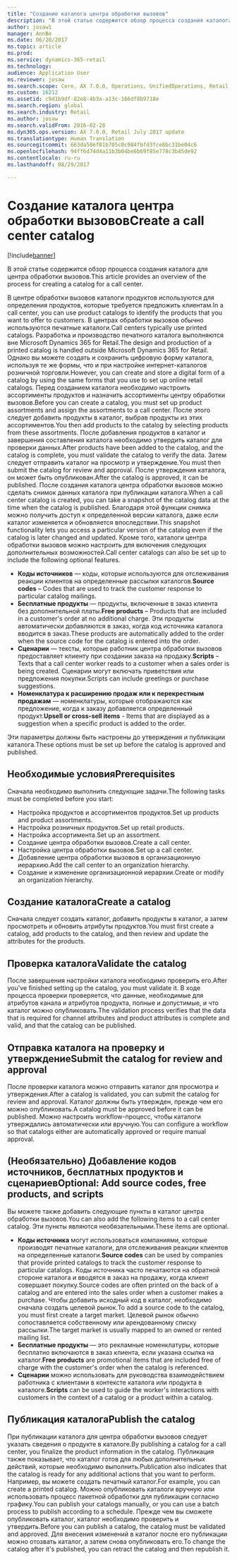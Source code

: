 ```yaml
---
title: "Создание каталога центра обработки вызовов"
description: "В этой статье содержится обзор процесса создания каталога для центра обработки вызовов."
author: josaw1
manager: AnnBe
ms.date: 06/20/2017
ms.topic: article
ms.prod: 
ms.service: dynamics-365-retail
ms.technology: 
audience: Application User
ms.reviewer: josaw
ms.search.scope: Core, AX 7.0.0, Operations, UnifiedOperations, Retail
ms.custom: 16212
ms.assetid: c9d1b9df-82e8-4b3a-a13c-166df8b9718e
ms.search.region: global
ms.search.industry: Retail
ms.author: josaw
ms.search.validFrom: 2016-02-28
ms.dyn365.ops.version: AX 7.0.0, Retail July 2017 update
ms.translationtype: Human Translation
ms.sourcegitcommit: 663da58ef01b705c0c984fbfd3fce8bc31be04c6
ms.openlocfilehash: 94ff6d74d4a11b3b04be6b69f85e778c3b45de92
ms.contentlocale: ru-ru
ms.lasthandoff: 08/29/2017

---
```


# <a name="create-a-call-center-catalog"></a><span data-ttu-id="9b314-103">Создание каталога центра обработки вызовов</span><span class="sxs-lookup"><span data-stu-id="9b314-103">Create a call center catalog</span></span>

[!include[banner](includes/banner.md)]


<span data-ttu-id="9b314-104">В этой статье содержится обзор процесса создания каталога для центра обработки вызовов.</span><span class="sxs-lookup"><span data-stu-id="9b314-104">This article provides an overview of the process for creating a catalog for a call center.</span></span> 

<span data-ttu-id="9b314-105">В центре обработки вызовов каталоги продуктов используются для определения продуктов, которые требуется предложить клиентам.</span><span class="sxs-lookup"><span data-stu-id="9b314-105">In a call center, you can use product catalogs to identify the products that you want to offer to customers.</span></span> <span data-ttu-id="9b314-106">В центрах обработки вызовов обычно используются печатные каталоги.</span><span class="sxs-lookup"><span data-stu-id="9b314-106">Call centers typically use printed catalogs.</span></span> <span data-ttu-id="9b314-107">Разработка и производство печатного каталога выполняются вне Microsoft Dynamics 365 for Retail.</span><span class="sxs-lookup"><span data-stu-id="9b314-107">The design and production of a printed catalog is handled outside Microsoft Dynamics 365 for Retail.</span></span> <span data-ttu-id="9b314-108">Однако вы можете создать и сохранить цифровую форму каталога, используя те же формы, что и при настройке интернет-каталогов розничной торговли.</span><span class="sxs-lookup"><span data-stu-id="9b314-108">However, you can create and store a digital form of a catalog by using the same forms that you use to set up online retail catalogs.</span></span> <span data-ttu-id="9b314-109">Перед созданием каталога необходимо настроить ассортименты продуктов и назначить ассортименты центру обработки вызовов.</span><span class="sxs-lookup"><span data-stu-id="9b314-109">Before you can create a catalog, you must set up product assortments and assign the assortments to a call center.</span></span> <span data-ttu-id="9b314-110">После этого следует добавить продукты в каталог, выбрав продукты из этих ассортиментов.</span><span class="sxs-lookup"><span data-stu-id="9b314-110">You then add products to the catalog by selecting products from these assortments.</span></span> <span data-ttu-id="9b314-111">После добавления продуктов в каталог и завершения составления каталога необходимо утвердить каталог для проверки данных.</span><span class="sxs-lookup"><span data-stu-id="9b314-111">After products have been added to the catalog, and the catalog is complete, you must validate the catalog to verify the data.</span></span> <span data-ttu-id="9b314-112">Затем следует отправить каталог на просмотр и утверждение.</span><span class="sxs-lookup"><span data-stu-id="9b314-112">You must then submit the catalog for review and approval.</span></span> <span data-ttu-id="9b314-113">После утверждения каталога, он может быть опубликован.</span><span class="sxs-lookup"><span data-stu-id="9b314-113">After the catalog is approved, it can be published.</span></span> <span data-ttu-id="9b314-114">После создания каталога центра обработки вызовов можно сделать снимок данных каталога при публикации каталога.</span><span class="sxs-lookup"><span data-stu-id="9b314-114">When a call center catalog is created, you can take a snapshot of the catalog data at the time when the catalog is published.</span></span> <span data-ttu-id="9b314-115">Благодаря этой функции снимка можно получить доступ к определенной версии каталога, даже если каталог изменяется и обновляется впоследствии.</span><span class="sxs-lookup"><span data-stu-id="9b314-115">This snapshot functionality lets you access a particular version of the catalog even if the catalog is later changed and updated.</span></span> <span data-ttu-id="9b314-116">Кроме того, каталоги центра обработки вызовов можно настроить для включения следующих дополнительных возможностей.</span><span class="sxs-lookup"><span data-stu-id="9b314-116">Call center catalogs can also be set up to include the following optional features.</span></span>

-   <span data-ttu-id="9b314-117">**Коды источников** — коды, которые используются для отслеживания реакции клиентов на определенные рассылки каталогов.</span><span class="sxs-lookup"><span data-stu-id="9b314-117">**Source codes** – Codes that are used to track the customer response to particular catalog mailings.</span></span>
-   <span data-ttu-id="9b314-118">**Бесплатные продукты** — продукты, включенные в заказ клиента без дополнительной платы.</span><span class="sxs-lookup"><span data-stu-id="9b314-118">**Free products** – Products that are included in a customer's order at no additional charge.</span></span> <span data-ttu-id="9b314-119">Эти продукты автоматически добавляются в заказ, когда код источника каталога вводится в заказ.</span><span class="sxs-lookup"><span data-stu-id="9b314-119">These products are automatically added to the order when the source code for the catalog is entered into the order.</span></span>
-   <span data-ttu-id="9b314-120">**Сценарии** — тексты, которые работник центра обработки вызовов предоставляет клиенту при создании заказа на продажу.</span><span class="sxs-lookup"><span data-stu-id="9b314-120">**Scripts** – Texts that a call center worker reads to a customer when a sales order is being created.</span></span> <span data-ttu-id="9b314-121">Сценарии могут включать приветствия или предложения покупки.</span><span class="sxs-lookup"><span data-stu-id="9b314-121">Scripts can include greetings or purchase suggestions.</span></span>
-   <span data-ttu-id="9b314-122">**Номенклатура к расширению продаж или к перекрестным продажам** — номенклатуры, которые отображаются как предложение, когда к заказу добавляется определенный продукт.</span><span class="sxs-lookup"><span data-stu-id="9b314-122">**Upsell or cross-sell items** - Items that are displayed as a suggestion when a specific product is added to the order.</span></span>

<span data-ttu-id="9b314-123">Эти параметры должны быть настроены до утверждения и публикации каталога.</span><span class="sxs-lookup"><span data-stu-id="9b314-123">These options must be set up before the catalog is approved and published.</span></span>

## <a name="prerequisites"></a><span data-ttu-id="9b314-124">Необходимые условия</span><span class="sxs-lookup"><span data-stu-id="9b314-124">Prerequisites</span></span>
<span data-ttu-id="9b314-125">Сначала необходимо выполнить следующие задачи.</span><span class="sxs-lookup"><span data-stu-id="9b314-125">The following tasks must be completed before you start:</span></span>

-   <span data-ttu-id="9b314-126">Настройка продуктов и ассортиментов продуктов.</span><span class="sxs-lookup"><span data-stu-id="9b314-126">Set up products and product assortments.</span></span>
-   <span data-ttu-id="9b314-127">Настройка розничных продуктов.</span><span class="sxs-lookup"><span data-stu-id="9b314-127">Set up retail products.</span></span>
-   <span data-ttu-id="9b314-128">Настройка ассортимента.</span><span class="sxs-lookup"><span data-stu-id="9b314-128">Set up an assortment.</span></span>
-   <span data-ttu-id="9b314-129">Создание центра обработки вызовов.</span><span class="sxs-lookup"><span data-stu-id="9b314-129">Create a call center.</span></span>
-   <span data-ttu-id="9b314-130">Настройка центра обработки вызовов.</span><span class="sxs-lookup"><span data-stu-id="9b314-130">Set up a call center.</span></span>
-   <span data-ttu-id="9b314-131">Добавление центра обработки вызовов в организационную иерархию.</span><span class="sxs-lookup"><span data-stu-id="9b314-131">Add the call center to an organization hierarchy.</span></span>
-   <span data-ttu-id="9b314-132">Создание и изменение организационной иерархии.</span><span class="sxs-lookup"><span data-stu-id="9b314-132">Create or modify an organization hierarchy.</span></span>

## <a name="create-a-catalog"></a><span data-ttu-id="9b314-133">Создание каталога</span><span class="sxs-lookup"><span data-stu-id="9b314-133">Create a catalog</span></span>
<span data-ttu-id="9b314-134">Сначала следует создать каталог, добавить продукты в каталог, а затем просмотреть и обновить атрибуты продуктов.</span><span class="sxs-lookup"><span data-stu-id="9b314-134">You must first create a catalog, add products to the catalog, and then review and update the attributes for the products.</span></span>

## <a name="validate-the-catalog"></a><span data-ttu-id="9b314-135">Проверка каталога</span><span class="sxs-lookup"><span data-stu-id="9b314-135">Validate the catalog</span></span>
<span data-ttu-id="9b314-136">После завершения настройки каталога необходимо проверить его.</span><span class="sxs-lookup"><span data-stu-id="9b314-136">After you've finished setting up the catalog, you must validate it.</span></span> <span data-ttu-id="9b314-137">В ходе процесса проверки проверяется, что данные, необходимые для атрибутов канала и атрибутов продукта, полные и допустимые, и что каталог можно опубликовать.</span><span class="sxs-lookup"><span data-stu-id="9b314-137">The validation process verifies that the data that is required for channel attributes and product attributes is complete and valid, and that the catalog can be published.</span></span>

## <a name="submit-the-catalog-for-review-and-approval"></a><span data-ttu-id="9b314-138">Отправка каталога на проверку и утверждение</span><span class="sxs-lookup"><span data-stu-id="9b314-138">Submit the catalog for review and approval</span></span>
<span data-ttu-id="9b314-139">После проверки каталога можно отправить каталог для просмотра и утверждения.</span><span class="sxs-lookup"><span data-stu-id="9b314-139">After a catalog is validated, you can submit the catalog for review and approval.</span></span> <span data-ttu-id="9b314-140">Каталог должны быть утвержден, прежде чем его можно опубликовать.</span><span class="sxs-lookup"><span data-stu-id="9b314-140">A catalog must be approved before it can be published.</span></span> <span data-ttu-id="9b314-141">Можно настроить workflow-процесс, чтобы каталоги утверждались автоматически или вручную.</span><span class="sxs-lookup"><span data-stu-id="9b314-141">You can configure a workflow so that catalogs either are automatically approved or require manual approval.</span></span>

## <a name="optional-add-source-codes-free-products-and-scripts"></a><span data-ttu-id="9b314-142">(Необязательно) Добавление кодов источников, бесплатных продуктов и сценариев</span><span class="sxs-lookup"><span data-stu-id="9b314-142">Optional: Add source codes, free products, and scripts</span></span>
<span data-ttu-id="9b314-143">Вы можете также добавить следующие пункты в каталог центра обработки вызовов.</span><span class="sxs-lookup"><span data-stu-id="9b314-143">You can also add the following items to a call center catalog.</span></span> <span data-ttu-id="9b314-144">Эти пункты являются необязательными.</span><span class="sxs-lookup"><span data-stu-id="9b314-144">These items are optional.</span></span>

-   <span data-ttu-id="9b314-145">**Коды источника** могут использоваться компаниями, которые производят печатные каталоги, для отслеживания реакции клиентов на определенные каталоги.</span><span class="sxs-lookup"><span data-stu-id="9b314-145">**Source codes** can be used by companies that provide printed catalogs to track the customer response to particular catalogs.</span></span> <span data-ttu-id="9b314-146">Коды источника часто печатаются на обратной стороне каталога и вводятся в заказ на продажу, когда клиент совершает покупку.</span><span class="sxs-lookup"><span data-stu-id="9b314-146">Source codes are often printed on the back of a catalog and are entered into the sales order when a customer makes a purchase.</span></span> <span data-ttu-id="9b314-147">Чтобы добавить исходный код в каталог, необходимо сначала создать целевой рынок.</span><span class="sxs-lookup"><span data-stu-id="9b314-147">To add a source code to the catalog, you must first create a target market.</span></span> <span data-ttu-id="9b314-148">Целевой рынок обычно сопоставляется собственному или арендованному списку рассылки.</span><span class="sxs-lookup"><span data-stu-id="9b314-148">The target market is usually mapped to an owned or rented mailing list.</span></span>
-   <span data-ttu-id="9b314-149">**Бесплатные продукты** — это рекламные номенклатуры, которые бесплатно включаются в заказ клиента, если указана ссылка на каталог.</span><span class="sxs-lookup"><span data-stu-id="9b314-149">**Free products** are promotional items that are included free of charge with the customer's order when the catalog is referenced.</span></span>
-   <span data-ttu-id="9b314-150">**Сценарии** можно использовать для руководства взаимодействием работника с клиентами в контексте каталога или продукта в каталоге.</span><span class="sxs-lookup"><span data-stu-id="9b314-150">**Scripts** can be used to guide the worker's interactions with customers in the context of a catalog or a product within a catalog.</span></span>

## <a name="publish-the-catalog"></a><span data-ttu-id="9b314-151">Публикация каталога</span><span class="sxs-lookup"><span data-stu-id="9b314-151">Publish the catalog</span></span>
<span data-ttu-id="9b314-152">При публикации каталога для центра обработки вызовов следует указать сведения о продукте в каталоге.</span><span class="sxs-lookup"><span data-stu-id="9b314-152">By publishing a catalog for a call center, you finalize the product information in the catalog.</span></span> <span data-ttu-id="9b314-153">Публикация также показывает, что каталог готов для любых дополнительных действий, которые необходимо выполнить.</span><span class="sxs-lookup"><span data-stu-id="9b314-153">Publication also indicates that the catalog is ready for any additional actions that you want to perform.</span></span> <span data-ttu-id="9b314-154">Например, вы можете создать печатный каталог.</span><span class="sxs-lookup"><span data-stu-id="9b314-154">For example, you can create a printed catalog.</span></span> <span data-ttu-id="9b314-155">Можно опубликовать каталоги вручную или использовать процесс пакетной обработки для публикации согласно графику.</span><span class="sxs-lookup"><span data-stu-id="9b314-155">You can publish your catalogs manually, or you can use a batch process to publish according to a schedule.</span></span> <span data-ttu-id="9b314-156">Прежде чем вы сможете опубликовать каталог, каталог необходимо проверить и утвердить.</span><span class="sxs-lookup"><span data-stu-id="9b314-156">Before you can publish a catalog, the catalog must be validated and approved.</span></span> <span data-ttu-id="9b314-157">Для внесения изменений в каталог после его публикации можно отозвать каталог, а затем снова опубликовать его.</span><span class="sxs-lookup"><span data-stu-id="9b314-157">To change the catalog after it's published, you can retract the catalog and then republish it.</span></span>




